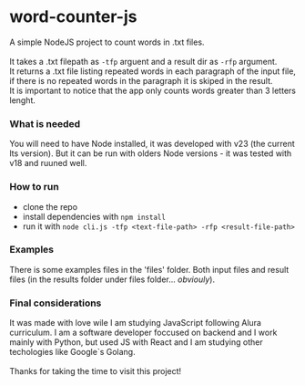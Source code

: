# word-counter-js

A simple NodeJS project to count words in .txt files.<br><br>
 It takes a .txt filepath as `-tfp` arguent and a result dir as `-rfp` argument.<br>
 It returns a .txt file listing repeated words in each paragraph of the input file, if there is no repeated words in the paragraph it is skiped in the result.<br>
 It is important to notice that the app only counts words greater than 3 letters lenght.

 ### What is needed
 
 You will need to have Node installed, it was developed with v23 (the current lts version). But it can be run with olders Node versions - it was tested with v18 and ruuned well.

 ### How to run

 - clone the repo
 - install dependencies with `npm install`
 - run it with `node cli.js -tfp <text-file-path> -rfp <result-file-path>`


 ### Examples

 There is some examples files in the 'files' folder. Both input files and result files (in the results folder under files folder... *obviouly*).

 ### Final considerations

 It was made with love wile I am studying JavaScript following Alura curriculum. I am a software developer foccused on backend and I work mainly with Python, but used JS with React and I am studying other techologies like Google`s Golang.
<br>
<br>
Thanks for taking the time to visit this project!